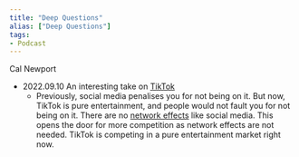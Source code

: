 ```yaml
---
title: "Deep Questions"
alias: ["Deep Questions"]
tags:
- Podcast
---
```


Cal Newport

- 2022.09.10 An interesting take on [TikTok](notes/2_TikTok.md)
	- Previously, social media penalises you for not being on it. But now, TikTok is pure entertainment, and people would not fault you for not being on it. There are no [network effects](C_Network%20effects) like social media. This opens the door for more competition as network effects are not needed. TikTok is competing in a pure entertainment market right now.